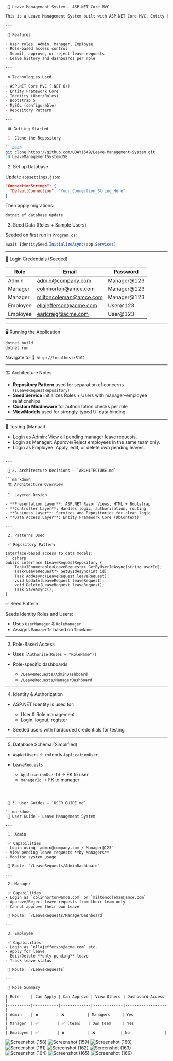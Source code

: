 
````markdown
 📝 Leave Management System - ASP.NET Core MVC

This is a Leave Management System built with ASP.NET Core MVC, Entity Framework Core, and Identity. It allows Admins, Managers, and Employees to manage leave requests efficiently.

---

 🚀 Features

- User roles: Admin, Manager, Employee
- Role-based access control
- Submit, approve, or reject leave requests
- Leave history and dashboards per role

---

 ⚙️ Technologies Used

- ASP.NET Core MVC (.NET 6+)
- Entity Framework Core
- Identity (User/Roles)
- Bootstrap 5
- MySQL (configurable)
- Repository Pattern

---

 🛠️ Getting Started

 1. Clone the Repository

```bash
git clone https://github.com/UDAY1549/Leave-Management-System.git
cd LeaveManagementSystemJSE
````

 2. Set up Database

Update `appsettings.json`:

```json
"ConnectionStrings": {
  "DefaultConnection": "Your_Connection_String_Here"
}
```

Then apply migrations:

```bash
dotnet ef database update
```

 3. Seed Data (Roles + Sample Users)

Seeded on first run in `Program.cs`:

```csharp
await IdentitySeed.InitializeAsync(app.Services);
```

---

 🔐 Login Credentials (Seeded)

| Role     | Email                                                   | Password     |
| -------- | ------------------------------------------------------- | ------------ |
| Admin    | [admin@company.com](mailto:admin@company.com)           | Manager\@123 |
| Manager  | [colinhorton@amce.com](mailto:colinhorton@amce.com)     | Manager\@123 |
| Manager  | [miltoncoleman@amce.com](mailto:miltoncoleman@amce.com) | Manager\@123 |
| Employee | [ellajefferson@acme.com](mailto:ellajefferson@acme.com) | User\@123    |
| Employee | [earlcraig@acme.com](mailto:earlcraig@acme.com)         | User\@123    |

---

 🖥️ Running the Application

```bash
dotnet build
dotnet run
```

Navigate to:
📍 `http://localhost:5102`

---

 🏗️ Architecture Notes

* **Repository Pattern** used for separation of concerns (`ILeaveRequestRepository`)
* **Seed Service** initializes Roles + Users with manager–employee relationships
* **Custom Middleware** for authorization checks per role
* **ViewModels** used for strongly-typed UI data binding

---

 🧪 Testing (Manual)

* Login as Admin: View all pending manager leave requests.
* Login as Manager: Approve/Reject employees in the same team only.
* Login as Employee: Apply, edit, or delete own pending leaves.

````

---

 📄 2. Architecture Decisions – `ARCHITECTURE.md`

```markdown
 🏗️ Architecture Overview

 1. Layered Design

- **Presentation Layer**: ASP.NET Razor Views, HTML + Bootstrap
- **Controller Layer**: Handles logic, authorization, routing
- **Business Layer**: Services and Repositories for clean logic
- **Data Access Layer**: Entity Framework Core (DbContext)

---

 2. Patterns Used

 ✅ Repository Pattern

Interface-based access to data models:
```csharp
public interface ILeaveRequestRepository {
    Task<IEnumerable<LeaveRequest>> GetByUserIdAsync(string userId);
    Task<LeaveRequest?> GetByIdAsync(int id);
    Task AddAsync(LeaveRequest leaveRequest);
    void Update(LeaveRequest leaveRequest);
    void Delete(LeaveRequest leaveRequest);
    Task SaveAsync();
}
````

 ✅ Seed Pattern

Seeds Identity Roles and Users:

* Uses `UserManager` & `RoleManager`
* Assigns `ManagerId` based on `TeamName`

---

 3. Role-Based Access

* Uses `[Authorize(Roles = "RoleName")]`
* Role-specific dashboards:

  * `/LeaveRequests/AdminDashboard`
  * `/LeaveRequests/ManagerDashboard`

---

 4. Identity & Authorization

* ASP.NET Identity is used for:

  * User & Role management
  * Login, logout, register
* Seeded users with hardcoded credentials for testing

---

 5. Database Schema (Simplified)

* `AspNetUsers` ← extends `ApplicationUser`
* `LeaveRequests`

  * `ApplicationUserId` → FK to user
  * `ManagerId` → FK to manager

````

---

 👤 3. User Guides – `USER_GUIDE.md`

```markdown
 👤 User Guide - Leave Management System

---

 1. Admin

 ✅ Capabilities
- Login using `admin@company.com / Manager@123`
- View pending leave requests **by Managers**
- Monitor system usage

 📍 Route: `/LeaveRequests/AdminDashboard`

---

 2. Manager

 ✅ Capabilities
- Login as `colinhorton@amce.com` or `miltoncoleman@amce.com`
- Approve/Reject leave requests from their team only
- Cannot approve their own leave

 📍 Route: `/LeaveRequests/ManagerDashboard`

---

 3. Employee

 ✅ Capabilities
- Login as `ellajefferson@acme.com` etc.
- Apply for leave
- Edit/Delete **only pending** leave
- Track leave status

 📍 Route: `/LeaveRequests`

---

 🛂 Role Summary

| Role     | Can Apply | Can Approve | View Others | Dashboard Access |
|----------|-----------|-------------|-------------|------------------|
| Admin    | ❌        | ❌          | Managers     | Yes              |
| Manager  | ✅        | ✅ (team)   | Own team     | Yes              |
| Employee | ✅        | ❌          | ❌           | No               |
````

![Screenshot (158)](https://github.com/user-attachments/assets/6a552f0d-4c10-42f4-bf19-8ce37c579e70)
![Screenshot (159)](https://github.com/user-attachments/assets/d934187d-3665-4f5b-a415-86035116fe98)
![Screenshot (160)](https://github.com/user-attachments/assets/f265c6f5-dc6a-4417-b852-457b78fe7cc9)
![Screenshot (161)](https://github.com/user-attachments/assets/1e443999-2e02-4e7d-a199-3a859d17324d)
![Screenshot (162)](https://github.com/user-attachments/assets/b23eb494-e1d1-4e0b-b2ee-b8674ad29f35)
![Screenshot (163)](https://github.com/user-attachments/assets/52908185-f7e4-4ec5-976d-6a874e02f867)
![Screenshot (164)](https://github.com/user-attachments/assets/ce5048ad-2165-4e11-b40f-0a22f6b13315)
![Screenshot (165)](https://github.com/user-attachments/assets/3d11eca5-d901-43e9-b2df-9b603d7e0096)
![Screenshot (166)](https://github.com/user-attachments/assets/c4928bf3-c9df-45c5-90c9-1a9a07aab1aa)





